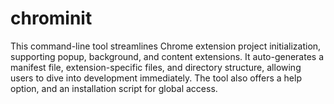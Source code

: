 # chrominit
This command-line tool streamlines Chrome extension project initialization, supporting popup, background, and content extensions. It auto-generates a manifest file, extension-specific files, and directory structure, allowing users to dive into development immediately. The tool also offers a help option, and an installation script for global access.